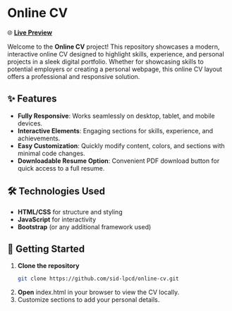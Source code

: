 # Online CV

🌐 **[Live Preview](https://sid-lpcd.github.io/online-cv/)**

Welcome to the **Online CV** project! This repository showcases a modern, interactive online CV designed to highlight skills, experience, and personal projects in a sleek digital portfolio. Whether for showcasing skills to potential employers or creating a personal webpage, this online CV layout offers a professional and responsive solution.

## ✨ Features

- **Fully Responsive**: Works seamlessly on desktop, tablet, and mobile devices.
- **Interactive Elements**: Engaging sections for skills, experience, and achievements.
- **Easy Customization**: Quickly modify content, colors, and sections with minimal code changes.
- **Downloadable Resume Option**: Convenient PDF download button for quick access to a full resume.

## 🛠️ Technologies Used

- **HTML/CSS** for structure and styling
- **JavaScript** for interactivity
- **Bootstrap** (or any additional framework used)

## 🚀 Getting Started

1. **Clone the repository**  
   ```bash
   git clone https://github.com/sid-lpcd/online-cv.git

2. **Open** index.html in your browser to view the CV locally.
3. Customize sections to add your personal details.
